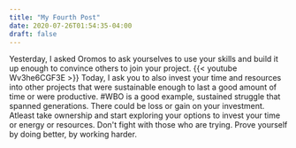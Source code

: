 ```yaml
---
title: "My Fourth Post"
date: 2020-07-26T01:54:35-04:00
draft: false
---
```

Yesterday, I asked Oromos to ask yourselves to use your skills and build it up enough to convince others to join your project.
{{< youtube Wv3he6CGF3E >}}
Today, I ask you to also invest your time and resources into other projects that were sustainable enough to last a good amount of time or were productive. #WBO is a good example, sustained struggle that spanned generations. There could be loss or gain on your investment. Atleast take ownership and start exploring your options to invest your time or energy or resources.
Don't fight with those who are trying. Prove yourself by doing better, by working harder.
